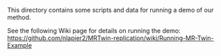 This directory contains some scripts and data for running a demo of our method.

See the following Wiki page for details on running the demo: https://github.com/nlapier2/MRTwin-replication/wiki/Running-MR-Twin-Example


